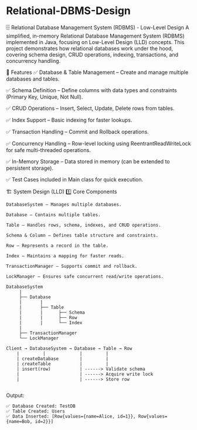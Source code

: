 # Relational-DBMS-Design

🗄️ Relational Database Management System (RDBMS) - Low-Level Design
A simplified, in-memory Relational Database Management System (RDBMS) implemented in Java, focusing on Low-Level Design (LLD) concepts.
This project demonstrates how relational databases work under the hood, covering schema design, CRUD operations, indexing, transactions, and concurrency handling.

📌 Features
✅ Database & Table Management – Create and manage multiple databases and tables.

✅ Schema Definition – Define columns with data types and constraints (Primary Key, Unique, Not Null).

✅ CRUD Operations – Insert, Select, Update, Delete rows from tables.

✅ Index Support – Basic indexing for faster lookups.

✅ Transaction Handling – Commit and Rollback operations.

✅ Concurrency Handling – Row-level locking using ReentrantReadWriteLock for safe multi-threaded operations.

✅ In-Memory Storage – Data stored in memory (can be extended to persistent storage).

✅ Test Cases included in Main class for quick execution.

🏗️ System Design (LLD)
1️⃣ Core Components
```
DatabaseSystem – Manages multiple databases.

Database – Contains multiple tables.

Table – Handles rows, schema, indexes, and CRUD operations.

Schema & Column – Defines table structure and constraints.

Row – Represents a record in the table.

Index – Maintains a mapping for faster reads.

TransactionManager – Supports commit and rollback.

LockManager – Ensures safe concurrent read/write operations.
```


```
DatabaseSystem
     |
     ├── Database
     |       |
     |       ├── Table
     |       |      ├── Schema
     |       |      ├── Row
     |       |      └── Index
     |
     ├── TransactionManager
     └── LockManager
```



```
Client → DatabaseSystem → Database → Table → Row
    |         |             |         |
    | createDatabase        |         |
    | createTable           |         |
    | insert(row)           | ------> Validate schema
    |                       | ------> Acquire write lock
    |                       | ------> Store row


```
Output:
```
✅ Database Created: TestDB
✅ Table Created: Users
✅ Data Inserted: [Row{values={name=Alice, id=1}}, Row{values={name=Bob, id=2}}]
```
